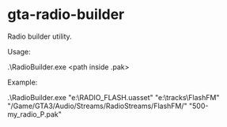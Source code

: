 # gta-radio-builder

Radio builder utility.

Usage:

.\RadioBuilder.exe <radio station uasset file path> <path to tracks> <path inside .pak> <output mod filename>

Example:
  
.\RadioBuilder.exe "e:\RADIO_FLASH.uasset" "e:\tracks\FlashFM" "/Game/GTA3/Audio/Streams/RadioStreams/FlashFM/" "500-my_radio_P.pak"
